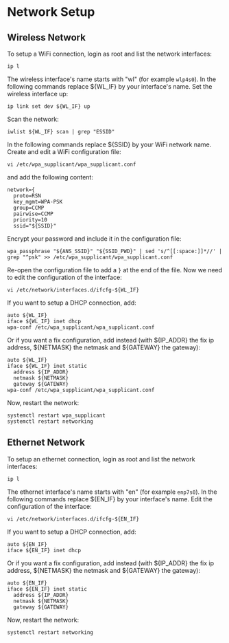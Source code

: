# Network Setup

## Wireless Network

To setup a WiFi connection, login as root and list the network interfaces:
```
ip l
```
The wireless interface's name starts with "wl" (for example `wlp4s0`).
In the following commands replace ${WL_IF} by your interface's name.
Set the wireless interface up:
```
ip link set dev ${WL_IF} up
```
Scan the network:
```
iwlist ${WL_IF} scan | grep "ESSID"
```
In the following commands replace ${SSID} by your WiFi network name.
Create and edit a WiFi configuration file:
```
vi /etc/wpa_supplicant/wpa_supplicant.conf
```
and add the following content:
```
network={
  proto=RSN
  key_mgmt=WPA-PSK
  group=CCMP
  pairwise=CCMP
  priority=10
  ssid="${SSID}"
```
Encrypt your password and include it in the configuration file:
```
wpa_passphrase "${ANS_SSID}" "${SSID_PWD}" | sed 's/^[[:space:]]*//' | grep "^psk" >> /etc/wpa_supplicant/wpa_supplicant.conf
```
Re-open the configuration file to add a `}` at the end of the file.
Now we need to edit the configuration of the interface:
```
vi /etc/network/interfaces.d/ifcfg-${WL_IF}
```
If you want to setup a DHCP connection, add:
```
auto ${WL_IF}
iface ${WL_IF} inet dhcp
wpa-conf /etc/wpa_supplicant/wpa_supplicant.conf
```
Or if you want a fix configuration, add instead (with ${IP_ADDR} the fix ip address, ${NETMASK} the netmask and ${GATEWAY} the gateway):
```
auto ${WL_IF}
iface ${WL_IF} inet static
  address ${IP_ADDR}
  netmask ${NETMASK}
  gateway ${GATEWAY}
wpa-conf /etc/wpa_supplicant/wpa_supplicant.conf
```
Now, restart the network:
```
systemctl restart wpa_supplicant
systemctl restart networking
```
## Ethernet Network

To setup an ethernet connection, login as root and list the network interfaces:
```
ip l
```
The ethernet interface's name starts with "en" (for example `enp7s0`).
In the following commands replace ${EN_IF} by your interface's name.
Edit the configuration of the interface:
```
vi /etc/network/interfaces.d/ifcfg-${EN_IF}
```
If you want to setup a DHCP connection, add:
```
auto ${EN_IF}
iface ${EN_IF} inet dhcp
```
Or if you want a fix configuration, add instead (with ${IP_ADDR} the fix ip address, ${NETMASK} the netmask and ${GATEWAY} the gateway):
```
auto ${EN_IF}
iface ${EN_IF} inet static
  address ${IP_ADDR}
  netmask ${NETMASK}
  gateway ${GATEWAY}
```
Now, restart the network:
```
systemctl restart networking
```
